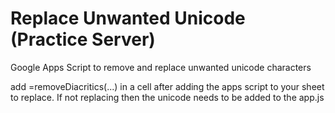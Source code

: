 # Replace Unwanted Unicode (Practice Server)
Google Apps Script to remove and replace unwanted unicode characters


add =removeDiacritics(...) in a cell after adding the apps script to your sheet to replace. If not replacing then the unicode needs to be added to the app.js
